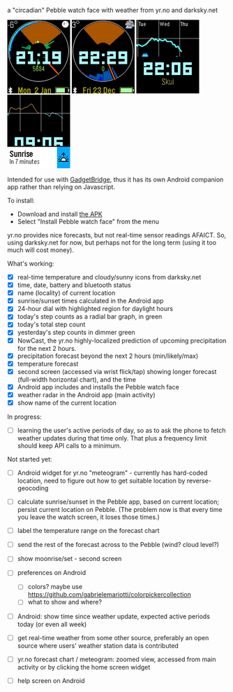 a "circadian" Pebble watch face with weather from yr.no and darksky.net

<img src="doc/screenshot-pebble.png"> <img src="doc/screenshot-pebble-precipitation-and-nowcast.png"> <img src="doc/screenshot-pebble-tap-screen.png"> <img src="doc/screenshot-pebble-temperature-transitions.png">

Intended for use with [GadgetBridge](https://github.com/Freeyourgadget/Gadgetbridge),
thus it has its own Android companion app rather than relying on Javascript.

To install:

- Download and install [the APK](android/app/sologyr-release.apk)
- Select "Install Pebble watch face" from the menu

yr.no provides nice forecasts, but not real-time sensor readings AFAICT.
So, using darksky.net for now, but perhaps not for the long term
(using it too much will cost money).

What's working:
- [x] real-time temperature and cloudy/sunny icons from darksky.net
- [x] time, date, battery and bluetooth status
- [x] name (locality) of current location
- [x] sunrise/sunset times calculated in the Android app
- [x] 24-hour dial with highlighted region for daylight hours
- [x] today's step counts as a radial bar graph, in green
- [x] today's total step count
- [x] yesterday's step counts in dimmer green
- [x] NowCast, the yr.no highly-localized prediction of upcoming precipitation for the next 2 hours.
- [x] precipitation forecast beyond the next 2 hours (min/likely/max)
- [x] temperature forecast
- [x] second screen (accessed via wrist flick/tap) showing longer forecast (full-width horizontal chart), and the time
- [x] Android app includes and installs the Pebble watch face
- [x] weather radar in the Android app (main activity)
- [x] show name of the current location

In progress:
- [ ] learning the user's active periods of day, so as to ask the phone to fetch weather updates during that time only.  That plus a frequency limit should keep API calls to a minimum.

Not started yet:
- [ ] Android widget for yr.no "meteogram" - currently has hard-coded location, need to figure out how to get suitable location by reverse-geocoding
- [ ] calculate sunrise/sunset in the Pebble app, based on current location; persist current location on Pebble.  (The problem now is that every time you leave the watch screen, it loses those times.)
- [ ] label the temperature range on the forecast chart
- [ ] send the rest of the forecast across to the Pebble (wind? cloud level?)
- [ ] show moonrise/set - second screen
- [ ] preferences on Android
  - [ ] colors? maybe use https://github.com/gabrielemariotti/colorpickercollection
  - [ ] what to show and where?
- [ ] Android: show time since weather update, expected active periods today (or even all week)
- [ ] get real-time weather from some other source, preferably an open source where users' weather station data is contributed
- [ ] yr.no forecast chart / meteogram: zoomed view, accessed from main activity or by clicking the home screen widget
- [ ] help screen on Android

